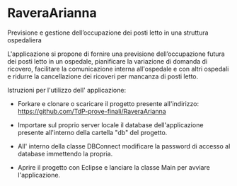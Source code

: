 # RaveraArianna
Previsione e gestione dell’occupazione dei posti letto in una struttura ospedaliera

L'applicazione si propone di fornire una previsione dell’occupazione futura dei posti letto in un ospedale, pianificare la variazione di domanda di ricovero, facilitare la comunicazione interna all'ospedale e con altri ospedali e ridurre la cancellazione dei ricoveri per mancanza di posti letto.

Istruzioni per l'utilizzo dell' applicazione:

- Forkare e clonare o scaricare il progetto presente all'indirizzo: https://github.com/TdP-prove-finali/RaveraArianna

- Importare sul proprio server locale il database dell'applicazione presente all'interno della cartella "db" del progetto.

- All' interno della classe DBConnect modificare la password di accesso al database immettendo la propria.

- Aprire il progetto con Eclipse e lanciare la classe Main per avviare l'applicazione.
